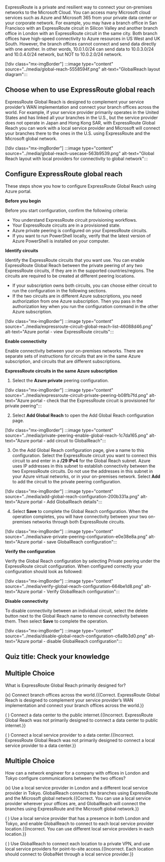 ExpressRoute is a private and resilient way to connect your on-premises networks to the Microsoft Cloud. You can access many Microsoft cloud services such as Azure and Microsoft 365 from your private data center or your corporate network. For example, you may have a branch office in San Francisco with an ExpressRoute circuit in Silicon Valley and another branch office in London with an ExpressRoute circuit in the same city. Both branch offices have high-speed connectivity to Azure resources in US West and UK South. However, the branch offices cannot connect and send data directly with one another. In other words, 10.0.1.0/24 can send data to 10.0.3.0/24 and 10.0.4.0/24 network, but NOT to 10.0.2.0/24 network.

\[!div class="mx-imgBorder"\] :::image type="content" source="../media/global-reach-5558594f.png" alt-text="GlobalReach layout diagram":::


## Choose when to use ExpressRoute global reach

ExpressRoute Global Reach is designed to complement your service provider’s WAN implementation and connect your branch offices across the world. For example, if your service provider primarily operates in the United States and has linked all your branches in the U.S., but the service provider does not operate in Japan and Hong Kong SAR, with ExpressRoute Global Reach you can work with a local service provider and Microsoft will connect your branches there to the ones in the U.S. using ExpressRoute and the Microsoft global network.

\[!div class="mx-imgBorder"\] :::image type="content" source="../media/global-reach-usecase-563b9539.png" alt-text="Global Reach layout with local providers for connectivity to global network":::


## Configure ExpressRoute global reach

These steps show you how to configure ExpressRoute Global Reach using Azure portal.

**Before you begin**

Before you start configuration, confirm the following criteria:

 -  You understand ExpressRoute circuit provisioning workflows.
 -  Your ExpressRoute circuits are in a provisioned state.
 -  Azure private peering is configured on your ExpressRoute circuits.
 -  If you want to run PowerShell locally, verify that the latest version of Azure PowerShell is installed on your computer.

**Identify circuits**

Identify the ExpressRoute circuits that you want use. You can enable ExpressRoute Global Reach between the private peering of any two ExpressRoute circuits, if they are in the supported countries/regions. The circuits are required to be created at different peering locations.

 -  If your subscription owns both circuits, you can choose either circuit to run the configuration in the following sections.
 -  If the two circuits are in different Azure subscriptions, you need authorization from one Azure subscription. Then you pass in the authorization key when you run the configuration command in the other Azure subscription.

\[!div class="mx-imgBorder"\] :::image type="content" source="../media/expressroute-circuit-global-reach-list-46088d46.png" alt-text="Azure portal - view ExpressRoute circuits":::


**Enable connectivity**

Enable connectivity between your on-premises networks. There are separate sets of instructions for circuits that are in the same Azure subscription, and circuits that are different subscriptions.

**ExpressRoute circuits in the same Azure subscription**

1.  Select the **Azure private** peering configuration.

\[!div class="mx-imgBorder"\] :::image type="content" source="../media/expressroute-circuit-private-peering-b08fb7fd.png" alt-text="Azure portal - check that the ExpressRoute circuit is provisioned for private peering":::


2.  Select **Add Global Reach** to open the Add Global Reach configuration page.

\[!div class="mx-imgBorder"\] :::image type="content" source="../media/private-peering-enable-global-reach-1c7da165.png" alt-text="Azure portal - add circuit to GlobalReach":::


3.  On the Add Global Reach configuration page, give a name to this configuration. Select the ExpressRoute circuit you want to connect this circuit to and enter in a **/29 IPv4** for the Global Reach subnet. Azure uses IP addresses in this subnet to establish connectivity between the two ExpressRoute circuits. Do not use the addresses in this subnet in your Azure virtual networks, or in your on-premises network. Select **Add** to add the circuit to the private peering configuration.

\[!div class="mx-imgBorder"\] :::image type="content" source="../media/add-global-reach-configuration-200b331a.png" alt-text="Azure portal - Add GlobalReach details":::


4.  Select **Save** to complete the Global Reach configuration. When the operation completes, you will have connectivity between your two on-premises networks through both ExpressRoute circuits.

\[!div class="mx-imgBorder"\] :::image type="content" source="../media/save-private-peering-configuration-e0e38e8a.png" alt-text="Azure portal - save GlobalReach configuration":::


**Verify the configuration**

Verify the Global Reach configuration by selecting Private peering under the ExpressRoute circuit configuration. When configured correctly your configuration should look as followed:

\[!div class="mx-imgBorder"\] :::image type="content" source="../media/verify-global-reach-configuration-664be1d8.png" alt-text="Azure portal - Verify GlobalReach configuration":::


**Disable connectivity**

To disable connectivity between an individual circuit, select the delete button next to the Global Reach name to remove connectivity between them. Then select **Save** to complete the operation.

\[!div class="mx-imgBorder"\] :::image type="content" source="../media/disable-global-reach-configuration-c6a9b3d0.png" alt-text="Azure portal - disable GlobalReach configuration":::


## Quiz title: Check your knowledge

## Multiple Choice

What is ExpressRoute Global Reach primarily designed for?

(x) Connect branch offices across the world.\{\{Correct. ExpressRoute Global Reach is designed to complement your service provider’s WAN implementation and connect your branch offices across the world.\}\}

( ) Connect a data center to the public internet.\{\{Incorrect. ExpressRoute Global Reach was not primarily designed to connect a data center to public internet.\}\}

( ) Connect a local service provider to a data center.\{\{Incorrect. ExpressRoute Global Reach was not primarily designed to connect a local service provider to a data center.\}\}

## Multiple Choice

How can a network engineer for a company with offices in London and Tokyo configure communications between the two offices?

(x) Use a local service provider in London and a different local service provider in Tokyo. GlobalReach connects the branches using ExpressRoute and the Microsoft global network.\{\{Correct. You can use a local service provider wherever your offices are, and GlobalReach will connect the branches using ExpressRoute and the Microsoft global network.\}\}

( ) Use a local service provider that has a presence in both London and Tokyo, and enable GlobalReach to connect to each local service provider location.\{\{Incorrect. You can use different local service providers in each location.\}\}

( ) Use GlobalReach to connect each location to a private VPN, and use local service providers for point-to-site access.\{\{Incorrect. Each location should connect to GlobalNet through a local service provider.\}\}

